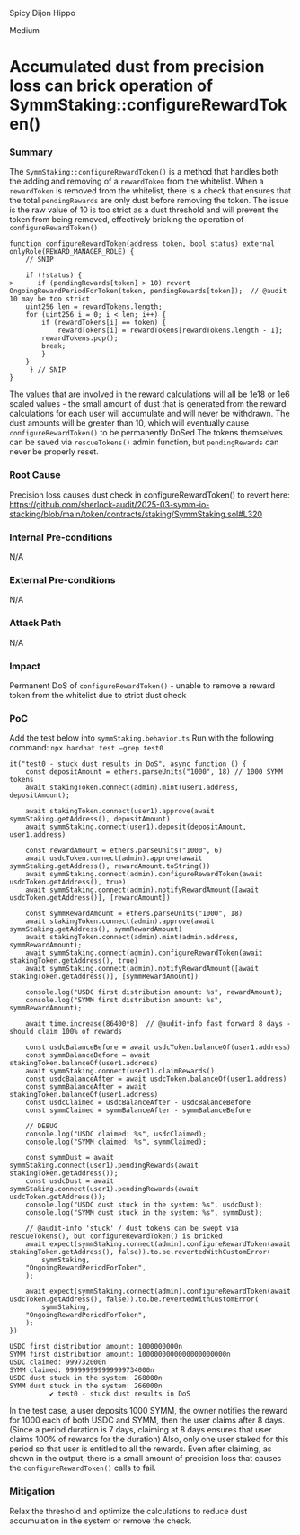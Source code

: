 Spicy Dijon Hippo

Medium

# Accumulated dust from precision loss can brick operation of SymmStaking::configureRewardToken()

### Summary

The `SymmStaking::configureRewardToken()` is a method that handles both the adding and removing of a `rewardToken` from the whitelist.
When a `rewardToken` is removed from the whitelist, there is a check that ensures that the total `pendingRewards` are only dust before removing the token. 
The issue is the raw value of 10 is too strict as a dust threshold and will prevent the token from being removed, effectively bricking the operation of `configureRewardToken()` 

```solidity
function configureRewardToken(address token, bool status) external onlyRole(REWARD_MANAGER_ROLE) {
    // SNIP
		
    if (!status) {
>      if (pendingRewards[token] > 10) revert OngoingRewardPeriodForToken(token, pendingRewards[token]);  // @audit 10 may be too strict
	uint256 len = rewardTokens.length;
	for (uint256 i = 0; i < len; i++) {
	    if (rewardTokens[i] == token) {
	        rewardTokens[i] = rewardTokens[rewardTokens.length - 1];
		rewardTokens.pop();
		break;
	    }
	}
     } // SNIP
}
```

The values that are involved in the reward calculations will all be 1e18 or 1e6 scaled values - the small amount of dust that is generated from the reward calculations for each user will accumulate and will never be withdrawn.
The dust amounts will be greater than 10, which will eventually cause `configureRewardToken()` to be permanently DoSed
The tokens themselves can be saved via `rescueTokens()` admin function, but `pendingRewards` can never be properly reset.

### Root Cause

Precision loss causes dust check in configureRewardToken() to revert here: https://github.com/sherlock-audit/2025-03-symm-io-stacking/blob/main/token/contracts/staking/SymmStaking.sol#L320

### Internal Pre-conditions

N/A

### External Pre-conditions

N/A

### Attack Path

N/A

### Impact

Permanent DoS of `configureRewardToken()` - unable to remove a reward token from the whitelist due to strict dust check

### PoC

Add the test below into `symmStaking.behavior.ts`
Run with the following command: `npx hardhat test —grep test0`

```solidity
it("test0 - stuck dust results in DoS", async function () {
    const depositAmount = ethers.parseUnits("1000", 18) // 1000 SYMM tokens
    await stakingToken.connect(admin).mint(user1.address, depositAmount);

    await stakingToken.connect(user1).approve(await symmStaking.getAddress(), depositAmount)
    await symmStaking.connect(user1).deposit(depositAmount, user1.address)
            
    const rewardAmount = ethers.parseUnits("1000", 6)
    await usdcToken.connect(admin).approve(await symmStaking.getAddress(), rewardAmount.toString())
    await symmStaking.connect(admin).configureRewardToken(await usdcToken.getAddress(), true)
    await symmStaking.connect(admin).notifyRewardAmount([await usdcToken.getAddress()], [rewardAmount])

    const symmRewardAmount = ethers.parseUnits("1000", 18)
    await stakingToken.connect(admin).approve(await symmStaking.getAddress(), symmRewardAmount)
    await stakingToken.connect(admin).mint(admin.address, symmRewardAmount);
    await symmStaking.connect(admin).configureRewardToken(await stakingToken.getAddress(), true)
    await symmStaking.connect(admin).notifyRewardAmount([await stakingToken.getAddress()], [symmRewardAmount])

    console.log("USDC first distribution amount: %s", rewardAmount);
    console.log("SYMM first distribution amount: %s", symmRewardAmount);

    await time.increase(86400*8)  // @audit-info fast forward 8 days - should claim 100% of rewards
			
    const usdcBalanceBefore = await usdcToken.balanceOf(user1.address)
    const symmBalanceBefore = await stakingToken.balanceOf(user1.address)
    await symmStaking.connect(user1).claimRewards()
    const usdcBalanceAfter = await usdcToken.balanceOf(user1.address)
    const symmBalanceAfter = await stakingToken.balanceOf(user1.address)
    const usdcClaimed = usdcBalanceAfter - usdcBalanceBefore
    const symmClaimed = symmBalanceAfter - symmBalanceBefore

    // DEBUG
    console.log("USDC claimed: %s", usdcClaimed);
    console.log("SYMM claimed: %s", symmClaimed);

    const symmDust = await symmStaking.connect(user1).pendingRewards(await stakingToken.getAddress());
    const usdcDust = await symmStaking.connect(user1).pendingRewards(await usdcToken.getAddress());
    console.log("USDC dust stuck in the system: %s", usdcDust);
    console.log("SYMM dust stuck in the system: %s", symmDust);

    // @audit-info 'stuck' / dust tokens can be swept via rescueTokens(), but configureRewardToken() is bricked
    await expect(symmStaking.connect(admin).configureRewardToken(await stakingToken.getAddress(), false)).to.be.revertedWithCustomError(
        symmStaking,
	"OngoingRewardPeriodForToken",
    );

    await expect(symmStaking.connect(admin).configureRewardToken(await usdcToken.getAddress(), false)).to.be.revertedWithCustomError(
        symmStaking,
	"OngoingRewardPeriodForToken",
    );
})
```

```solidity
USDC first distribution amount: 1000000000n
SYMM first distribution amount: 1000000000000000000000n
USDC claimed: 999732000n
SYMM claimed: 999999999999999734000n
USDC dust stuck in the system: 268000n
SYMM dust stuck in the system: 266000n
          ✔ test0 - stuck dust results in DoS
```

In the test case, a user deposits 1000 SYMM, the owner notifies the reward for 1000 each of both USDC and SYMM, then the user claims after 8 days.
(Since a period duration is 7 days, claiming at 8 days ensures that user claims 100% of rewards for the duration)
Also, only one user staked for this period so that user is entitled to all the rewards.
Even after claiming, as shown in the output, there is a small amount of precision loss that causes the `configureRewardToken()` calls to fail.

### Mitigation

Relax the threshold and optimize the calculations to reduce dust accumulation in the system or remove the check.